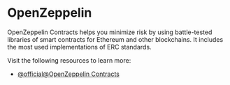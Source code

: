 # OpenZeppelin

OpenZeppelin Contracts helps you minimize risk by using battle-tested libraries of smart contracts for Ethereum and other blockchains. It includes the most used implementations of ERC standards.

Visit the following resources to learn more:

- [@official@OpenZeppelin Contracts](https://docs.openzeppelin.com/contracts/)